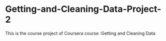 # Getting-and-Cleaning-Data-Project-2
This is the course project of Coursera course :Getting and Cleaning Data
